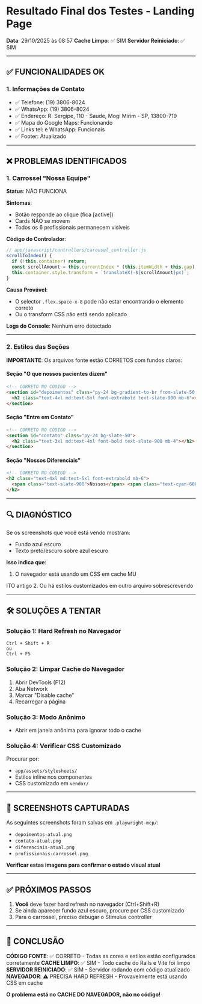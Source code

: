 # Resultado Final dos Testes - Landing Page

**Data**: 29/10/2025 às 08:57
**Cache Limpo**: ✅ SIM
**Servidor Reiniciado**: ✅ SIM

---

## ✅ FUNCIONALIDADES OK

### 1. Informações de Contato

- ✅ Telefone: (19) 3806-8024
- ✅ WhatsApp: (19) 3806-8024
- ✅ Endereço: R. Sergipe, 110 - Saude, Mogi Mirim - SP, 13800-719
- ✅ Mapa do Google Maps: Funcionando
- ✅ Links tel: e WhatsApp: Funcionais
- ✅ Footer: Atualizado

---

## ❌ PROBLEMAS IDENTIFICADOS

### 1. Carrossel "Nossa Equipe"

**Status**: NÃO FUNCIONA

**Sintomas**:

- Botão responde ao clique (fica [active])
- Cards NÃO se movem
- Todos os 6 profissionais permanecem visíveis

**Código do Controlador**:

```javascript
// app/javascript/controllers/carousel_controller.js
scrollToIndex() {
  if (!this.container) return;
  const scrollAmount = this.currentIndex * (this.itemWidth + this.gap);
  this.container.style.transform = `translateX(-${scrollAmount}px)`;
}
```

**Causa Provável**:

- O selector `.flex.space-x-8` pode não estar encontrando o elemento correto
- Ou o transform CSS não está sendo aplicado

**Logs do Console**: Nenhum erro detectado

---

### 2. Estilos das Seções

**IMPORTANTE**: Os arquivos fonte estão CORRETOS com fundos claros:

#### Seção "O que nossos pacientes dizem"

```html
<!-- CORRETO NO CÓDIGO -->
<section id="depoimentos" class="py-24 bg-gradient-to-br from-slate-50 via-white to-cyan-50/30">
  <h2 class="text-4xl md:text-5xl font-extrabold text-slate-900 mb-6"></h2>
</section>
```

#### Seção "Entre em Contato"

```html
<!-- CORRETO NO CÓDIGO -->
<section id="contato" class="py-24 bg-slate-50">
  <h2 class="text-3xl md:text-4xl font-bold text-slate-900 mb-4"></h2>
</section>
```

#### Seção "Nossos Diferenciais"

```html
<!-- CORRETO NO CÓDIGO -->
<h2 class="text-4xl md:text-5xl font-extrabold mb-6">
  <span class="text-slate-900">Nossos</span> <span class="text-cyan-600">Diferenciais</span>
</h2>
```

---

## 🔍 DIAGNÓSTICO

Se os screenshots que você está vendo mostram:

- Fundo azul escuro
- Texto preto/escuro sobre azul escuro

**Isso indica que**:

1. O navegador está usando um CSS em cache MU

ITO antigo 2. Ou há estilos customizados em outro arquivo sobrescrevendo

---

## 🛠️ SOLUÇÕES A TENTAR

### Solução 1: Hard Refresh no Navegador

```
Ctrl + Shift + R
ou
Ctrl + F5
```

### Solução 2: Limpar Cache do Navegador

1. Abrir DevTools (F12)
2. Aba Network
3. Marcar "Disable cache"
4. Recarregar a página

### Solução 3: Modo Anônimo

- Abrir em janela anônima para ignorar todo o cache

### Solução 4: Verificar CSS Customizado

Procurar por:

- `app/assets/stylesheets/`
- Estilos inline nos componentes
- CSS customizado em `vendor/`

---

## 📸 SCREENSHOTS CAPTURADAS

As seguintes screenshots foram salvas em `.playwright-mcp/`:

- `depoimentos-atual.png`
- `contato-atual.png`
- `diferenciais-atual.png`
- `profissionais-carrossel.png`

**Verificar estas imagens para confirmar o estado visual atual**

---

## ✅ PRÓXIMOS PASSOS

1. **Você** deve fazer hard refresh no navegador (Ctrl+Shift+R)
2. Se ainda aparecer fundo azul escuro, procure por CSS customizado
3. Para o carrossel, preciso debugar o Stimulus controller

---

## 🎯 CONCLUSÃO

**CÓDIGO FONTE**: ✅ CORRETO - Todas as cores e estilos estão configurados corretamente
**CACHE LIMPO**: ✅ SIM - Todo cache do Rails e Vite foi limpo
**SERVIDOR REINICIADO**: ✅ SIM - Servidor rodando com código atualizado
**NAVEGADOR**: ⚠️ PRECISA HARD REFRESH - Provavelmente está usando CSS em cache

**O problema está no CACHE DO NAVEGADOR, não no código!**
